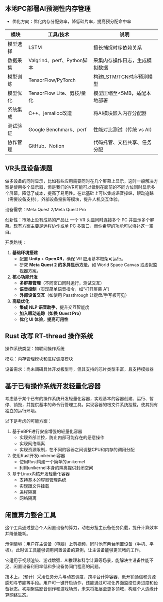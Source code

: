 ## 本地PC部署AI预测性内存管理

- 优化方向：优化内存分配效率，降低碎片率，提高预分配命中率

| 模块 | 工具/技术 | 说明 |
| --- | --- | --- |
| 模型选择 | LSTM | 擅长捕捉时序依赖关系 |
| 数据采集 | Valgrind、perf、Python脚本 | 采集内存操作日志，生成模拟数据 |
| 模型训练 | TensorFlow/PyTorch | 构建LSTM/TCN时序预测模型 |
| 模型优化 | TensorFlow Lite、剪枝/量化 | 模型压缩至<5MB，适配本地部署 |
| 系统集成 | C++、jemalloc改造 | 将AI模块嵌入内存分配器 |
| 测试验证 | Google Benchmark、perf | 性能对比测试（传统 vs AI） |
| 协作管理 | GitHub、Notion | 代码托管、文档共享、任务分配 |

## VR头显设备课题

做多设备的同时显示，比如有些应用需要同时在几个屏幕上显示，这时一般解决方案是使用多个显示器，但是我们的VR可能可以做到在面前的不同方位同时显示多个屏幕，降低了成本，提高了易用性。在此基础上可以集成语音操纵，眼动追踪（需要设备支持），外部设备投影等模块，提升人机交互体验。

设备需求：Meta Quest 2/Meta Quest Pro

创新性：市场上没有成熟的产品让 一个 VR 头显同时连接多个 PC 并显示多个屏幕。现有方案主要是远程协作或单 PC 多窗口，而你希望的功能可以填补这一空白。

开发路线：

1. **基础环境搭建**
    - 配置 **Unity + OpenXR**，确保 VR 应用基本框架可运行。
    - 研究 **Meta Quest 2 的多屏显示方法**，如 World Space Canvas 或虚拟监视器方案。
2. **核心功能开发**
    - **多屏幕管理**（不同窗口同时运行，测试交互）
    - **语音控制**（实现简单语音指令，如“打开屏幕 A”）
    - **外部设备交互**（如使用 Passthrough 让键盘/手写板可见）
3. **高级优化**
    - **集成 NLP 语音助手**，提升交互智能度
    - **加入眼动追踪（如换 Quest Pro）**
    - **优化 UI 体验，提高可用性**

## Rust 改写 RT-thread 操作系统

操作系统类型：物联网操作系统

模块：内存管理模块和进程调度模块

设备需求：尚未调研具体开发板型号，但其支持的芯片类型丰富，且支持模拟器

## 基于已有操作系统开发轻量化容器

考虑基于某个已有的操作系统开发轻量化容器，实现基本的容器创建、运行、暂停、销毁，并提供基本的命令行管理工具。实现容器的根文件系统挂载，使其拥有独立的运行环境。

以下是考虑的可能方案：

1. 基于eBPF进行安全增强的轻量化容器
    - 实现外部监控，防止内部可能存在的恶意操作
    - 实现网络隔离
    - 实现资源限制，在不同的容器之间调整CPU和内存的调用分配
2. 使用Rust开发unikernel容器
    - 使用Rust构建一个简单的unikernel
    - 利用unikernel本身的隔离提供封闭空间
3. 基于Linux内核开发轻量化容器
    - 支持基本的容器管理系统
    - 实现跟文件挂载
    - 进程隔离
    - 网络隔离

## 闲置算力整合工具

这个工具通过整合个人闲置设备的算力，动态分担主设备任务负载，提升计算效率并降低能耗。

示例情境：用户在主设备（电脑）上剪视频，同时他有两台闲置设备（手机、平板）。此时该工具能够调用闲置设备的算例，让主设备能够更流畅的工作。

它适用于视频渲染、游戏增强、AI推理和科学计算等场景，能解决主设备性能不足、闲置设备利用率低和多设备协同门槛高的问题。

技术上，（预计）采用任务分片与动态调度、跨平台计算容器、低开销通信和资源感知与节能等手段。用户可一键开启协作，还能通过可视化界面监控任务进度和设备状态。初期聚焦影音创作和游戏场景，未来将拓展至更多领域，构建个人边缘计算网络生态。